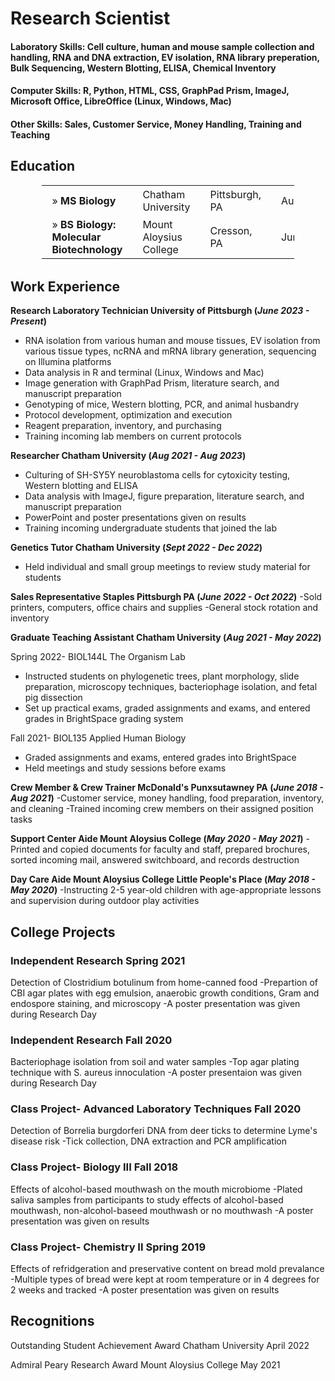 
# Research Scientist

#### Laboratory Skills: Cell culture, human and mouse sample collection and handling, RNA and DNA extraction, EV isolation, RNA library preperation, Bulk Sequencing, Western Blotting, ELISA, Chemical Inventory

#### Computer Skills: R, Python, HTML, CSS, GraphPad Prism, ImageJ, Microsoft Office, LibreOffice (Linux, Windows, Mac)

#### Other Skills: Sales, Customer Service, Money Handling, Training and Teaching

## Education
<table style="margin: 0 auto; border-collapse: collapse; margin-bottom: 2em; width:80%;">
  <tr>
    <td style="padding: 4px 16px;">&raquo; <strong>MS Biology</strong></td>
    <td style="padding: 4px 16px;">Chatham University</td>
    <td style="padding: 4px 16px;">Pittsburgh, PA</td>
    <td style="padding: 4px 16px; white-space: nowrap;">Aug 2023</td>
  </tr>
  <tr>
    <td style="padding: 4px 16px;">&raquo; <strong>BS Biology: Molecular Biotechnology</strong></td>
    <td style="padding: 4px 16px;">Mount Aloysius College</td>
    <td style="padding: 4px 16px;">Cresson, PA</td>
    <td style="padding: 4px 16px; white-space: nowrap;">June 2021</td>
  </tr>
</table>

## Work Experience
**Research Laboratory Technician      University of Pittsburgh             (_June 2023 - Present_)**
- RNA isolation from various human and mouse tissues, EV isolation from various tissue types, ncRNA and mRNA library generation, sequencing on Illumina platforms
- Data analysis in R and terminal (Linux, Windows and Mac)
- Image generation with GraphPad Prism, literature search, and manuscript preparation
- Genotyping of mice, Western blotting, PCR, and animal husbandry
- Protocol development, optimization and execution
- Reagent preparation, inventory, and purchasing
- Training incoming lab members on current protocols

**Researcher                            Chatham University                 (_Aug 2021 - Aug 2023_)**
- Culturing of SH-SY5Y neuroblastoma cells for cytoxicity testing, Western blotting and ELISA
- Data analysis with ImageJ, figure preparation, literature search, and manuscript preparation
- PowerPoint and poster presentations given on results
- Training incoming undergraduate students that joined the lab

**Genetics Tutor                       Chatham University                  (_Sept 2022 - Dec 2022_)**
- Held individual and small group meetings to review study material for students

**Sales Representative                Staples Pittsburgh PA                (_June 2022 - Oct 2022_)**
-Sold printers, computers, office chairs and supplies
-General stock rotation and inventory

**Graduate Teaching Assistant           Chatham University                 (_Aug 2021 - May 2022_)**

Spring 2022-   BIOL144L   The Organism Lab
- Instructed students on phylogenetic trees, plant morphology, slide preparation, microscopy techniques, bacteriophage isolation, and fetal pig dissection
- Set up practical exams, graded assignments and exams, and entered grades in BrightSpace grading system

Fall 2021-     BIOL135  Applied Human Biology
- Graded assignments and exams, entered grades into BrightSpace
- Held meetings and study sessions before exams

**Crew Member & Crew Trainer       McDonald's Punxsutawney PA               (_June 2018 - Aug 2021_)**
-Customer service, money handling, food preparation, inventory, and cleaning
-Trained incoming crew members on their assigned position tasks

**Support Center Aide                Mount Aloysius College                 (_May 2020 - May 2021_)**
-Printed and copied documents for faculty and staff, prepared brochures, sorted incoming mail, answered switchboard, and records destruction

**Day Care Aide         Mount Aloysius College Little People's Place        (_May 2018 - May 2020_)**
-Instructing 2-5 year-old children with age-appropriate lessons and supervision during outdoor play activities


## College Projects
### Independent Research                                    Spring 2021
Detection of Clostridium botulinum from home-canned food
-Prepartion of CBI agar plates with egg emulsion, anaerobic growth conditions, Gram and endospore staining, and microscopy
-A poster presentation was given during Research Day 

### Independent Research                                     Fall 2020
Bacteriophage isolation from soil and water samples
-Top agar plating technique with S. aureus innoculation
-A poster presentaion was given during Research Day

### Class Project- Advanced Laboratory Techniques            Fall 2020
Detection of Borrelia burgdorferi DNA from deer ticks to determine Lyme's disease risk
-Tick collection, DNA extraction and PCR amplification

### Class Project- Biology III                               Fall 2018
Effects of alcohol-based mouthwash on the mouth microbiome
-Plated saliva samples from participants to study effects of alcohol-based mouthwash, non-alcohol-baseed mouthwash or no mouthwash
-A poster presentation was given on results

### Class Project- Chemistry II                             Spring 2019
Effects of refridgeration and preservative content on bread mold prevalance
-Multiple types of bread were kept at room temperature or in 4 degrees for 2 weeks and tracked
-A poster presentation was given on results

## Recognitions
Outstanding Student Achievement Award       Chatham University          April 2022

Admiral Peary Research Award                Mount Aloysius College       May 2021
